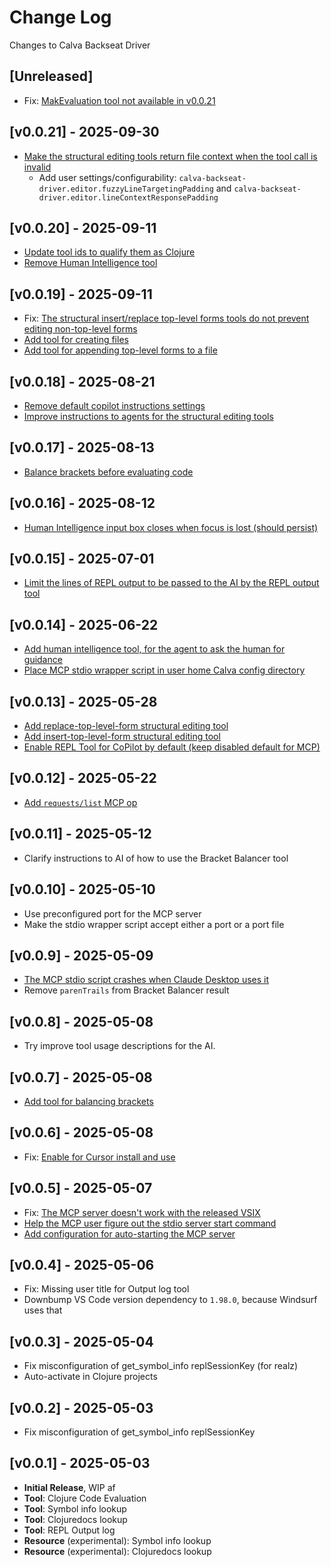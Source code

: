 # Change Log

Changes to Calva Backseat Driver

## [Unreleased]

- Fix: [MakEvaluation tool not available in v0.0.21](https://github.com/BetterThanTomorrow/calva-backseat-driver/issues/39)

## [v0.0.21] - 2025-09-30

- [Make the structural editing tools return file context when the tool call is invalid](https://github.com/BetterThanTomorrow/calva-backseat-driver/issues/37)
  - Add user settings/configurability: `calva-backseat-driver.editor.fuzzyLineTargetingPadding` and `calva-backseat-driver.editor.lineContextResponsePadding`

## [v0.0.20] - 2025-09-11

- [Update tool ids to qualify them as Clojure](https://github.com/BetterThanTomorrow/calva-backseat-driver/issues/34)
- [Remove Human Intelligence tool](https://github.com/BetterThanTomorrow/calva-backseat-driver/issues/35)

## [v0.0.19] - 2025-09-11

- Fix: [The structural insert/replace top-level forms tools do not prevent editing non-top-level forms](https://github.com/BetterThanTomorrow/calva-backseat-driver/issues/32)
- [Add tool for creating files](https://github.com/BetterThanTomorrow/calva-backseat-driver/issues/30)
- [Add tool for appending top-level forms to a file](https://github.com/BetterThanTomorrow/calva-backseat-driver/issues/31)

## [v0.0.18] - 2025-08-21

- [Remove default copilot instructions settings](https://github.com/BetterThanTomorrow/calva-backseat-driver/issues/24)
- [Improve instructions to agents for the structural editing tools](https://github.com/BetterThanTomorrow/calva-backseat-driver/issues/27)

## [v0.0.17] - 2025-08-13

- [Balance brackets before evaluating code](https://github.com/BetterThanTomorrow/calva-backseat-driver/issues/25)

## [v0.0.16] - 2025-08-12

- [Human Intelligence input box closes when focus is lost (should persist)](https://github.com/BetterThanTomorrow/calva-backseat-driver/issues/22)

## [v0.0.15] - 2025-07-01

- [Limit the lines of REPL output to be passed to the AI by the REPL output tool](https://github.com/BetterThanTomorrow/calva-backseat-driver/issues/20)

## [v0.0.14] - 2025-06-22

- [Add human intelligence tool, for the agent to ask the human for guidance](https://github.com/BetterThanTomorrow/calva-backseat-driver/issues/17)
- [Place MCP stdio wrapper script in user home Calva config directory](https://github.com/BetterThanTomorrow/calva-backseat-driver/issues/15)

## [v0.0.13] - 2025-05-28

- [Add replace-top-level-form structural editing tool](https://github.com/BetterThanTomorrow/calva-backseat-driver/issues/12)
- [Add insert-top-level-form structural editing tool](https://github.com/BetterThanTomorrow/calva-backseat-driver/issues/12)
- [Enable REPL Tool for CoPilot by default (keep disabled default for MCP)](https://github.com/BetterThanTomorrow/calva-backseat-driver/issues/14)

## [v0.0.12] - 2025-05-22

- [Add `requests/list` MCP op](https://github.com/BetterThanTomorrow/calva-backseat-driver/issues/9)

## [v0.0.11] - 2025-05-12

- Clarify instructions to AI of how to use the Bracket Balancer tool

## [v0.0.10] - 2025-05-10

- Use preconfigured port for the MCP server
- Make the stdio wrapper script accept either a port or a port file

## [v0.0.9] - 2025-05-09

- [The MCP stdio script crashes when Claude Desktop uses it](https://github.com/BetterThanTomorrow/calva-backseat-driver/issues/7)
- Remove `parenTrails` from Bracket Balancer result

## [v0.0.8] - 2025-05-08

- Try improve tool usage descriptions for the AI.

## [v0.0.7] - 2025-05-08

- [Add tool for balancing brackets](https://github.com/BetterThanTomorrow/calva-backseat-driver/issues/6)

## [v0.0.6] - 2025-05-08

- Fix: [Enable for Cursor install and use](https://github.com/BetterThanTomorrow/calva-backseat-driver/issues/5)

## [v0.0.5] - 2025-05-07

- Fix: [The MCP server doesn't work with the released VSIX](https://github.com/BetterThanTomorrow/calva-backseat-driver/issues/2)
- [Help the MCP user figure out the stdio server start command](https://github.com/BetterThanTomorrow/calva-backseat-driver/issues/3)
- [Add configuration for auto-starting the MCP server](https://github.com/BetterThanTomorrow/calva-backseat-driver/issues/4)

## [v0.0.4] - 2025-05-06

- Fix: Missing user title for Output log tool
- Downbump VS Code version dependency to `1.98.0`, because Windsurf uses that

## [v0.0.3] - 2025-05-04

- Fix misconfiguration of get_symbol_info replSessionKey (for realz)
- Auto-activate in Clojure projects

## [v0.0.2] - 2025-05-03

- Fix misconfiguration of get_symbol_info replSessionKey

## [v0.0.1] - 2025-05-03

- **Initial Release**, WIP af
- **Tool**: Clojure Code Evaluation
- **Tool**: Symbol info lookup
- **Tool**: Clojuredocs lookup
- **Tool**: REPL Output log
- **Resource** (experimental): Symbol info lookup
- **Resource** (experimental): Clojuredocs lookup
